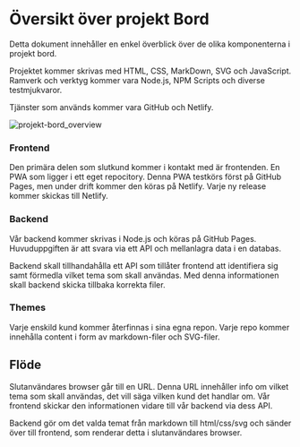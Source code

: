# Översikt över projekt Bord 

Detta dokument innehåller en enkel överblick över de olika komponenterna i projekt bord. 

Projektet kommer skrivas med HTML, CSS, MarkDown, SVG och JavaScript. Ramverk och verktyg kommer vara Node.js, NPM Scripts och diverse testmjukvaror. 

Tjänster som används kommer vara GitHub och Netlify. 

![projekt-bord_overview](https://user-images.githubusercontent.com/5168530/199813627-5e909076-5d0e-41e1-946e-130d14abe12b.png)

### Frontend 

Den primära delen som slutkund kommer i kontakt med är frontenden. En PWA som ligger i ett eget repocitory. Denna PWA testkörs först på GitHub Pages, men under drift kommer den köras på Netlify. Varje ny release kommer skickas till Netlify. 

### Backend 

Vår backend kommer skrivas i Node.js och köras på GitHub Pages. Huvuduppgiften är att svara via ett API och mellanlagra data i en databas. 

Backend skall tillhandahålla ett API som tillåter frontend att identifiera sig samt förmedla vilket tema som skall användas. Med denna informationen skall backend skicka tillbaka korrekta filer. 

### Themes 

Varje enskild kund kommer återfinnas i sina egna repon. Varje repo kommer innehålla content i form av markdown-filer och SVG-filer. 

## Flöde 

Slutanvändares browser går till en URL. Denna URL innehåller info om vilket tema som skall användas, det vill säga vilken kund det handlar om. Vår frontend skickar den informationen vidare till vår backend via dess API. 

Backend gör om det valda temat från markdown till html/css/svg och sänder över till frontend, som renderar detta i slutanvändares browser. 
